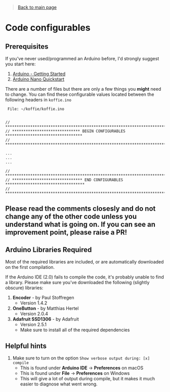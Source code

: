 > [Back to main page](../README.md)

# Code configurables

## Prerequisites
If you've never used/programmed an Arduino before, I'd strongly suggest you start here:
1. [Arduino - Getting Started](https://www.arduino.cc/en/Guide)
1. [Arduino Nano Quickstart](https://docs.arduino.cc/hardware/nano)

There are a number of files but there are only a few things you **might** need to change. 
You can find these configurable values located between the following headers in `koffie.ino`

```
 File: ~/koffie/koffie.ino


// *************************************************************************************
// ****************************** BEGIN CONFIGURABLES **********************************
// *************************************************************************************
 
...
...
...

// *************************************************************************************
// ******************************* END CONFIGURABLES ***********************************
// *************************************************************************************
```

## Please read the comments closesly and do not change any of the other code unless you understand what is going on. If you can see an improvement point, please raise a PR!


## Arduino Libraries Required
Most of the required libraries are included, or are automatically downloaded on the first compilation.

If the Arduino IDE (2.0) fails to compile the code, it's probably unable to find a library. Please make sure you've downloaded the following (slightly obscure) libraries:

1. **Encoder** - by Paul Stoffregen
    - Version 1.4.2
1. **OneButton** - by Matthias Hertel
    - Version 2.0.4
1. **Adafruit SSD1306** - by Adafruit
    - Version 2.5.1
    - Make sure to install all of the required dependencies

## Helpful hints
1. Make sure to turn on the option `Show verbose output during: [x] compile`
    - This is found under **Arduino IDE** -> **Preferences** on macOS
    - This is found under **File** -> **Preferences** on Windows
    - This will give a lot of output during compile, but it makes it much easier to diagnose what went wrong.
